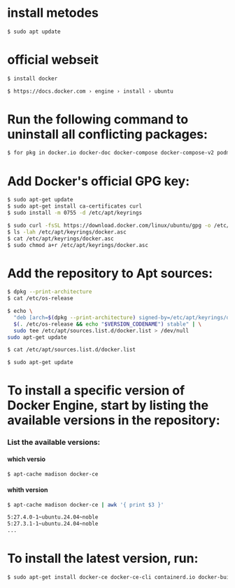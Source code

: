 # install metodes
  
```bash 
$ sudo apt update
```
# official webseit 
```bash
$ install docker
```
```bash
$ https://docs.docker.com › engine › install › ubuntu
```
# Run the following command to uninstall all conflicting packages:
```bash
$ for pkg in docker.io docker-doc docker-compose docker-compose-v2 podman-docker containerd runc; do sudo apt-get remove $pkg; done
```
# Add Docker's official GPG key:
```bash
$ sudo apt-get update
$ sudo apt-get install ca-certificates curl
$ sudo install -m 0755 -d /etc/apt/keyrings
```
```bash
$ sudo curl -fsSL https://download.docker.com/linux/ubuntu/gpg -o /etc/apt/keyrings/docker.asc
$ ls -lah /etc/apt/keyrings/docker.asc
$ cat /etc/apt/keyrings/docker.asc
$ sudo chmod a+r /etc/apt/keyrings/docker.asc
```
# Add the repository to Apt sources:
```bash
$ dpkg --print-architecture
$ cat /etc/os-release

$ echo \
  "deb [arch=$(dpkg --print-architecture) signed-by=/etc/apt/keyrings/docker.asc] https://download.docker.com/linux/ubuntu \
  $(. /etc/os-release && echo "$VERSION_CODENAME") stable" | \
  sudo tee /etc/apt/sources.list.d/docker.list > /dev/null
sudo apt-get update
```
```bash
$ cat /etc/apt/sources.list.d/docker.list
```
```bash
$ sudo apt-get update
```
# To install a specific version of Docker Engine, start by listing the available versions in the repository:
### List the available versions:
#### which versio
```bash
$ apt-cache madison docker-ce 
```
#### whith version
```bash
$ apt-cache madison docker-ce | awk '{ print $3 }'

5:27.4.0-1~ubuntu.24.04~noble
5:27.3.1-1~ubuntu.24.04~noble
...
```
# To install the latest version, run:
```bash
$ sudo apt-get install docker-ce docker-ce-cli containerd.io docker-buildx-plugin docker-compose-plugin
```

